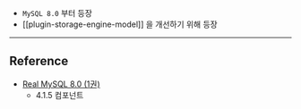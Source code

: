 - `MySQL 8.0` 부터 등장
- [[plugin-storage-engine-model]] 을 개선하기 위해 등장

--- 
## Reference
- [Real MySQL 8.0 (1권)](https://product.kyobobook.co.kr/detail/S000001766482)
	- 4.1.5 컴포넌트